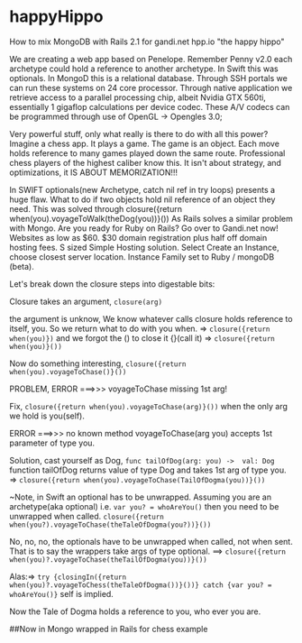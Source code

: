 # happyHippo
How to mix MongoDB with Rails 2.1 for gandi.net hpp.io "the happy hippo"

We are creating a web app based on Penelope. Remember Penny v2.0 each archetype could hold a reference to another archetype. In Swift this was optionals. In MongoD this is a relational database. Through SSH portals we can run these systems on 24 core processor. Through native application we retrieve access to a parallel processing chip, albeit Nvidia GTX 560ti, essentially 1 gigaflop calculations per device codec. These A/V codecs can be programmed through use of OpenGL -> Opengles 3.0; 

Very powerful stuff, only what really is there to do with all this power? Imagine a chess app. It plays a game. The game is an object. Each move holds reference to many games played down the same route. Professional chess players of the highest caliber know this. It isn't about strategy, and optimizations, it IS ABOUT MEMORIZATION!!!

In SWIFT optionals(new Archetype, catch nil ref in try loops) presents a huge flaw. What to do if two objects hold nil reference of an object they need. This was solved through closure({return when(you).voyageToWalk(theDog(you))}()) As Rails solves a similar problem with Mongo. Are you ready for Ruby on Rails? Go over to Gandi.net now! Websites as low as $60. $30 domain registration plus half off domain hosting fees. S sized Simple Hosting solution. Select Create an Instance, choose closest server location. Instance Family set to Ruby / mongoDB (beta). 

Let's break down the closure steps into digestable bits:

Closure takes an argument, `closure(arg)`

the argument is unknow, We know whatever calls closure holds reference to itself, you. So we return what to do with you when. => `closure({return when(you)})` and we forgot the () to close it {}(call it) => `closure({return when(you)}())`

Now do something interesting, `closure({return when(you).voyageToChase()}())`

PROBLEM, ERROR ===>>> voyageToChase missing 1st arg!

Fix, `closure({return when(you).voyageToChase(arg)}())` when the only arg we hold is you(self).

ERROR ===>>> no known method voyageToChase(arg you) accepts 1st parameter of type you.

Solution, cast yourself as Dog, `func tailOfDog(arg: you) ->  val: Dog` function tailOfDog returns value of type Dog and takes 1st arg of type you. => `closure({return when(you).voyageToChase(TailOfDogma(you))}())`

~Note, in Swift an optional has to be unwrapped. Assuming you are an archetype(aka optional) i.e. `var you? = whoAreYou()` then you need to be unwrapped when called. `closure({return when(you?).voyageToChase(theTaleOfDogma(you?))}())`

No, no, no, the optionals have to be unwrapped when called, not when sent. That is to say the wrappers take args of type optional. ==> `closure({return when(you)?.voyageToChase(theTailOfDogma(you))}())`

Alas:=>  `try {closingIn({return when(you)?.voyageToChess(theTaleOfDogma())}())} catch {var you? = whoAreYou()}` self is implied.

Now the Tale of Dogma holds a reference to you, who ever you are.

##Now in Mongo wrapped in Rails for chess example

